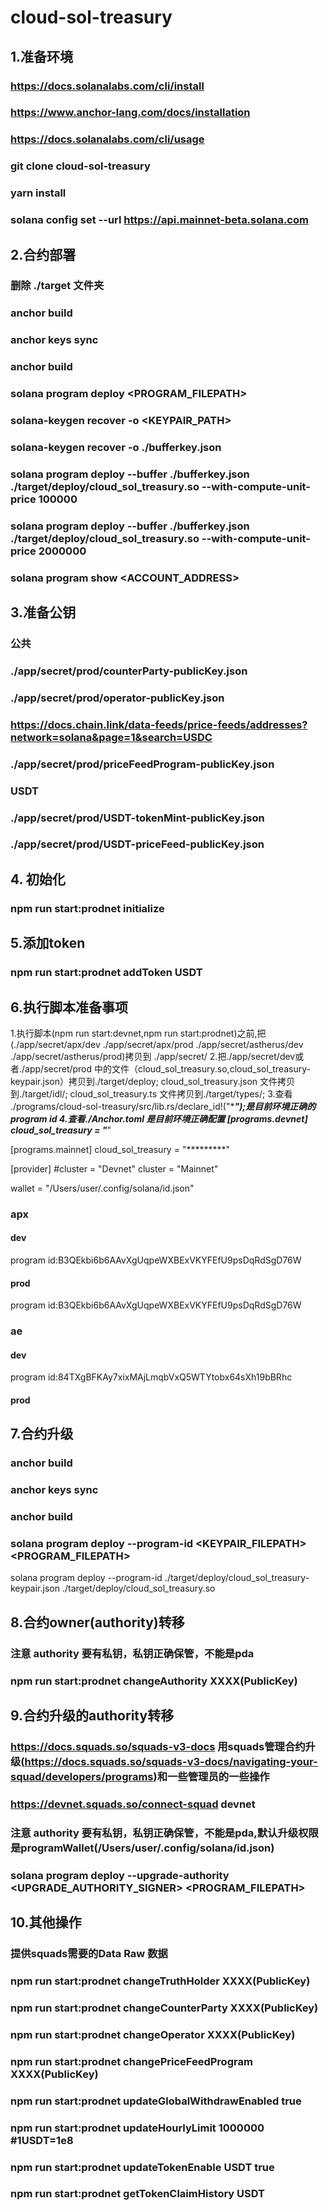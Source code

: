 # cloud-sol-treasury
## 1.准备环境
### https://docs.solanalabs.com/cli/install
### https://www.anchor-lang.com/docs/installation
### https://docs.solanalabs.com/cli/usage
### git clone cloud-sol-treasury
### yarn install
### solana config set --url https://api.mainnet-beta.solana.com

## 2.合约部署
### 删除 ./target 文件夹
### anchor build
### anchor keys sync
### anchor build
### solana program deploy <PROGRAM_FILEPATH>
### solana-keygen recover -o <KEYPAIR_PATH>
### solana-keygen recover -o ./bufferkey.json

### solana program deploy --buffer ./bufferkey.json ./target/deploy/cloud_sol_treasury.so --with-compute-unit-price 100000
### solana program deploy --buffer ./bufferkey.json ./target/deploy/cloud_sol_treasury.so --with-compute-unit-price 2000000
### solana program show <ACCOUNT_ADDRESS>

## 3.准备公钥
### 公共
### ./app/secret/prod/counterParty-publicKey.json
### ./app/secret/prod/operator-publicKey.json
### https://docs.chain.link/data-feeds/price-feeds/addresses?network=solana&page=1&search=USDC
### ./app/secret/prod/priceFeedProgram-publicKey.json
### USDT
### ./app/secret/prod/USDT-tokenMint-publicKey.json
### ./app/secret/prod/USDT-priceFeed-publicKey.json

## 4. 初始化
### npm run start:prodnet initialize

## 5.添加token
### npm run start:prodnet addToken USDT

## 6.执行脚本准备事项
1.执行脚本(npm run start:devnet,npm run start:prodnet)之前,把(./app/secret/apx/dev ./app/secret/apx/prod ./app/secret/astherus/dev ./app/secret/astherus/prod)拷贝到 ./app/secret/
2.把./app/secret/dev或者./app/secret/prod 中的文件（cloud_sol_treasury.so,cloud_sol_treasury-keypair.json）拷贝到./target/deploy;
cloud_sol_treasury.json 文件拷贝到./target/idl/;
cloud_sol_treasury.ts 文件拷贝到./target/types/;
3.查看 ./programs/cloud-sol-treasury/src/lib.rs/declare_id!("**********");是目前环境正确的program id
4.查看./Anchor.toml 是目前环境正确配置
[programs.devnet]
cloud_sol_treasury = "*********"

[programs.mainnet]
cloud_sol_treasury = "*********"

[provider]
#cluster = "Devnet"
cluster = "Mainnet"

wallet = "/Users/user/.config/solana/id.json"

### apx
#### dev
program id:B3QEkbi6b6AAvXgUqpeWXBExVKYFEfU9psDqRdSgD76W
#### prod
program id:B3QEkbi6b6AAvXgUqpeWXBExVKYFEfU9psDqRdSgD76W
### ae
#### dev
program id:84TXgBFKAy7xixMAjLmqbVxQ5WTYtobx64sXh19bBRhc
#### prod


## 7.合约升级
### anchor build
### anchor keys sync
### anchor build
### solana program deploy --program-id <KEYPAIR_FILEPATH> <PROGRAM_FILEPATH>
 solana program deploy --program-id ./target/deploy/cloud_sol_treasury-keypair.json ./target/deploy/cloud_sol_treasury.so
## 8.合约owner(authority)转移
### 注意 authority 要有私钥，私钥正确保管，不能是pda
### npm run start:prodnet changeAuthority XXXX(PublicKey)

## 9.合约升级的authority转移
### https://docs.squads.so/squads-v3-docs 用squads管理合约升级(https://docs.squads.so/squads-v3-docs/navigating-your-squad/developers/programs)和一些管理员的一些操作
### https://devnet.squads.so/connect-squad devnet
### 注意 authority 要有私钥，私钥正确保管，不能是pda,默认升级权限是programWallet(/Users/user/.config/solana/id.json)
### solana program deploy --upgrade-authority <UPGRADE_AUTHORITY_SIGNER> <PROGRAM_FILEPATH>

## 10.其他操作
### 提供squads需要的Data Raw 数据
### npm run start:prodnet changeTruthHolder XXXX(PublicKey)
### npm run start:prodnet changeCounterParty XXXX(PublicKey)
### npm run start:prodnet changeOperator XXXX(PublicKey)
### npm run start:prodnet changePriceFeedProgram XXXX(PublicKey)

### npm run start:prodnet updateGlobalWithdrawEnabled true
### npm run start:prodnet updateHourlyLimit 1000000    #1USDT=1e8
### npm run start:prodnet updateTokenEnable USDT true


### npm run start:prodnet getTokenClaimHistory USDT


